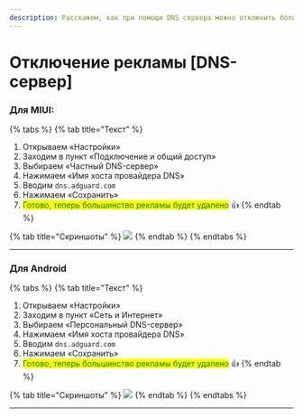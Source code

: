 ```yaml
---
description: Расскажем, как при помощи DNS сервера можно отключить большинство рекламы.
---
```


# Отключение рекламы \[DNS-сервер]

### **Для MIUI:**

{% tabs %}
{% tab title="Текст" %}
1. Открываем «Настройки»
2. Заходим в пункт «Подключение и общий доступ»
3. Выбираем «Частный DNS-сервер»
4. Нажимаем «Имя хоста провайдера DNS»
5. Вводим `dns.adguard.com`
6. Нажимаем «Сохранить»
7. <mark style="color:green;">Готово, теперь большинство рекламы будет удалено</mark> 👍
{% endtab %}

{% tab title="Скриншоты" %}
![](https://telegra.ph/file/f5f440dd8385ad9126e77.jpg)
{% endtab %}
{% endtabs %}

***

### **Для Android**

{% tabs %}
{% tab title="Текст" %}
1. Открываем «Настройки»
2. Заходим в пункт «Сеть и Интернет»
3. Выбираем «Персональный DNS-сервер»
4. Нажимаем «Имя хоста провайдера DNS»
5. Вводим `dns.adguard.com`
6. Нажимаем «Сохранить»
7. <mark style="color:green;">Готово, теперь большинство рекламы будет удалено</mark> 👍
{% endtab %}

{% tab title="Скриншоты" %}
![](https://telegra.ph/file/bc63d8359c60dcbdaae8a.jpg)
{% endtab %}
{% endtabs %}

***
